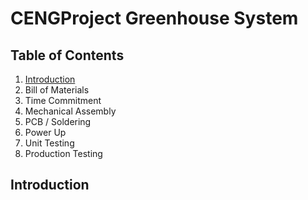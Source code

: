 # CENGProject Greenhouse System

## Table of Contents
1. [Introduction](##Introduction)
2. Bill of Materials
3. Time Commitment
4. Mechanical Assembly
5. PCB / Soldering
6. Power Up
7. Unit Testing
8. Production Testing

## Introduction
